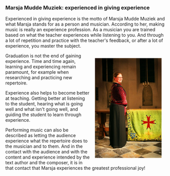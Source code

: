 ---
---

### Marsja Mudde Muziek: experienced in giving experience ###
Experienced in giving experience is the motto of Marsja Mudde Muziek and what Marsja stands for as a person and musician. According to her, making music is really an experience profession. As a musician you are trained based on what the teacher experiences while listening to you. And through a lot of repetition and practice with the teacher's feedback, or after a lot of experience, you master the subject. 

<img src="../news/images/MarsjaPieterskerkAltaar.jpeg" style="width: 13rem; float: right; margin:1rem">

Graduation is not the end of gaining experience. Time and time again, learning and experiencing remain paramount, for example when researching and practicing new repertoire.

Experience also helps to become better at teaching. Getting better at listening to the student, hearing what is going well and what isn't going well, and guiding the student to learn through experience.

Performing music can also be described as letting the audience experience what the repertoire does to the musician and to them. And in the contact with the audience and with the content and experience intended by the text author and the composer, it is in that contact that Marsja experiences the greatest professional joy!













